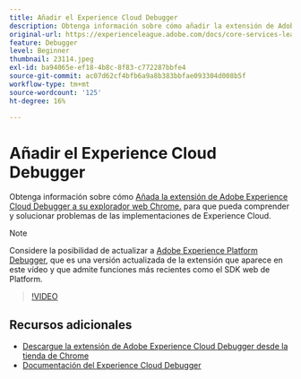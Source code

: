 ```yaml
---
title: Añadir el Experience Cloud Debugger
description: Obtenga información sobre cómo añadir la extensión de Adobe Experience Cloud Debugger a su explorador web Chrome para que pueda comprender y solucionar problemas de las implementaciones de Experience Cloud.
original-url: https://experienceleague.adobe.com/docs/core-services-learn/tutorials/debugger/add-the-extension.html
feature: Debugger
level: Beginner
thumbnail: 23114.jpeg
exl-id: ba94065e-ef18-4b8c-8f83-c772287bbfe4
source-git-commit: ac07d62cf4bfb6a9a8b383bbfae093304d008b5f
workflow-type: tm+mt
source-wordcount: '125'
ht-degree: 16%

---
```


# Añadir el Experience Cloud Debugger

Obtenga información sobre cómo [Añada la extensión de Adobe Experience Cloud Debugger a su explorador web Chrome.](https://chrome.google.com/webstore/detail/adobe-experience-cloud-de/ocdmogmohccmeicdhlhhgepeaijenapj) para que pueda comprender y solucionar problemas de las implementaciones de Experience Cloud.

>[!NOTE]
>
>Considere la posibilidad de actualizar a [Adobe Experience Platform Debugger](../overview.md), que es una versión actualizada de la extensión que aparece en este vídeo y que admite funciones más recientes como el SDK web de Platform.

>[!VIDEO](https://video.tv.adobe.com/v/23114/?quality=12)

## Recursos adicionales

* [Descargue la extensión de Adobe Experience Cloud Debugger desde la tienda de Chrome](https://chrome.google.com/webstore/detail/adobe-experience-cloud-de/ocdmogmohccmeicdhlhhgepeaijenapj)
* [Documentación del Experience Cloud Debugger](https://docs.adobe.com/content/help/es-ES/experience-cloud/user-guides/home.translate.html)
